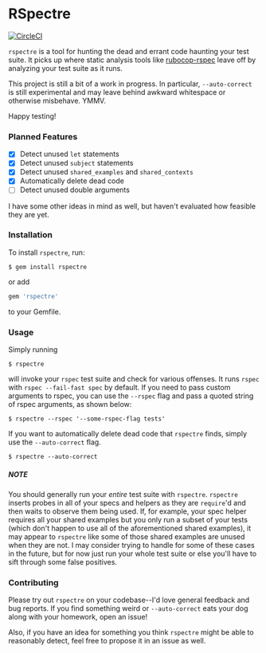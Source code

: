 # RSpectre

[![CircleCI](https://circleci.com/gh/dgollahon/rspectre/tree/master.svg?style=shield)](https://circleci.com/gh/dgollahon/rspectre/tree/master)

`rspectre` is a tool for hunting the dead and errant code haunting your test suite. It picks up where static analysis tools like [rubocop-rspec](https://github.com/backus/rubocop-rspec) leave off by analyzing your test suite as it runs.

This project is still a bit of a work in progress. In particular, `--auto-correct` is still experimental and may leave behind awkward whitespace or otherwise misbehave. YMMV.

Happy testing!

### Planned Features

- [x] Detect unused `let` statements
- [x] Detect unused `subject` statements
- [x] Detect unused `shared_examples` and `shared_contexts`
- [x] Automatically delete dead code
- [ ] Detect unused double arguments

I have some other ideas in mind as well, but haven't evaluated how feasible they are yet.

### Installation

To install `rspectre`, run:

```shell
$ gem install rspectre
```

or add

```ruby
gem 'rspectre'
```

to your Gemfile.

### Usage

Simply running

```shell
$ rspectre
```

will invoke your `rspec` test suite and check for various offenses. It runs `rspec` with `rspec --fail-fast spec` by default. If you need to pass custom arguments to rspec, you can use the `--rspec` flag and pass a quoted string of rspec arguments, as shown below:

```shell
$ rspectre --rspec '--some-rspec-flag tests'
```

If you want to automatically delete dead code that `rspectre` finds, simply use the `--auto-correct` flag.

```shell
$ rspectre --auto-correct
```

##### NOTE

You should generally run your _entire_ test suite with `rspectre`. `rspectre` inserts probes in all of your specs and helpers as they are `require`'d and then waits to observe them being used. If, for example, your spec helper requires all your shared examples but you only run a subset of your tests (which don't happen to use all of the aforementioned shared examples), it may appear to `rspectre` like some of those shared examples are unused when they are not. I may consider trying to handle for some of these cases in the future, but for now just run your whole test suite or else you'll have to sift through some false positives.

### Contributing

Please try out `rspectre` on your codebase--I'd love general feedback and bug reports. If you find something weird or `--auto-correct` eats your dog along with your homework, open an issue!

Also, if you have an idea for something you think `rspectre` might be able to reasonably detect, feel free to propose it in an issue as well.

